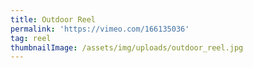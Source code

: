 ```yaml
---
title: Outdoor Reel
permalink: 'https://vimeo.com/166135036'
tag: reel
thumbnailImage: /assets/img/uploads/outdoor_reel.jpg
---
```


